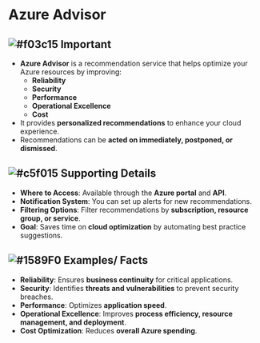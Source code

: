 # Azure Advisor

![#f03c15](https://placehold.co/15x15/f03c15/f03c15.png) **Important**
---
- **Azure Advisor** is a recommendation service that helps optimize your Azure resources by improving:
  - **Reliability**
  - **Security**
  - **Performance**
  - **Operational Excellence**
  - **Cost**
- It provides **personalized recommendations** to enhance your cloud experience.
- Recommendations can be **acted on immediately, postponed, or dismissed**.

![#c5f015](https://placehold.co/15x15/c5f015/c5f015.png) **Supporting Details**
---
- **Where to Access**: Available through the **Azure portal** and **API**.
- **Notification System**: You can set up alerts for new recommendations.
- **Filtering Options**: Filter recommendations by **subscription, resource group, or service**.
- **Goal**: Saves time on **cloud optimization** by automating best practice suggestions.

![#1589F0](https://placehold.co/15x15/1589F0/1589F0.png) **Examples/ Facts**
---
- **Reliability**: Ensures **business continuity** for critical applications.
- **Security**: Identifies **threats and vulnerabilities** to prevent security breaches.
- **Performance**: Optimizes **application speed**.
- **Operational Excellence**: Improves **process efficiency, resource management, and deployment**.
- **Cost Optimization**: Reduces **overall Azure spending**.


